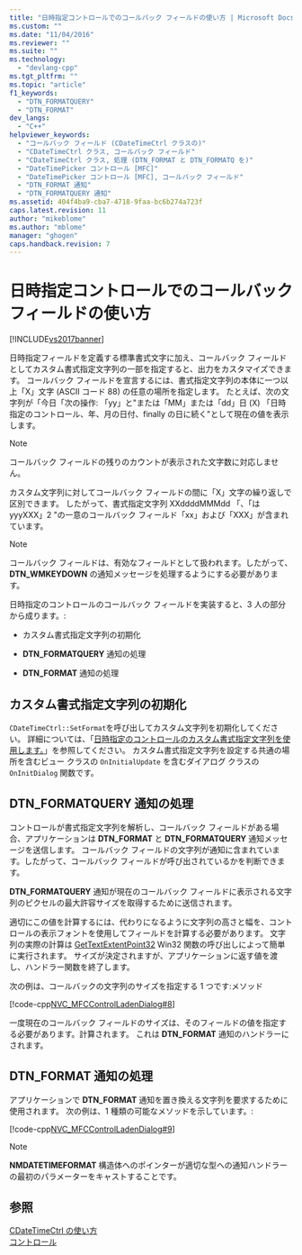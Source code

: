 ```yaml
---
title: "日時指定コントロールでのコールバック フィールドの使い方 | Microsoft Docs"
ms.custom: ""
ms.date: "11/04/2016"
ms.reviewer: ""
ms.suite: ""
ms.technology: 
  - "devlang-cpp"
ms.tgt_pltfrm: ""
ms.topic: "article"
f1_keywords: 
  - "DTN_FORMATQUERY"
  - "DTN_FORMAT"
dev_langs: 
  - "C++"
helpviewer_keywords: 
  - "コールバック フィールド (CDateTimeCtrl クラスの)"
  - "CDateTimeCtrl クラス, コールバック フィールド"
  - "CDateTimeCtrl クラス, 処理 (DTN_FORMAT と DTN_FORMATQ を)"
  - "DateTimePicker コントロール [MFC]"
  - "DateTimePicker コントロール [MFC], コールバック フィールド"
  - "DTN_FORMAT 通知"
  - "DTN_FORMATQUERY 通知"
ms.assetid: 404f4ba9-cba7-4718-9faa-bc6b274a723f
caps.latest.revision: 11
author: "mikeblome"
ms.author: "mblome"
manager: "ghogen"
caps.handback.revision: 7
---
```

# 日時指定コントロールでのコールバック フィールドの使い方
[!INCLUDE[vs2017banner](../assembler/inline/includes/vs2017banner.md)]

日時指定フィールドを定義する標準書式文字に加え、コールバック フィールドとしてカスタム書式指定文字列の一部を指定すると、出力をカスタマイズできます。  コールバック フィールドを宣言するには、書式指定文字列の本体に一つ以上「X」文字 \(ASCII コード 88\) の任意の場所を指定します。  たとえば、次の文字列が「今日「次の操作: 「yy」と"または「MM」または「dd」日 \(X\) 「日時指定のコントロール、年、月の日付、finally の日に続く"として現在の値を表示します。  
  
> [!NOTE]
>  コールバック フィールドの残りのカウントが表示された文字数に対応しません。  
  
 カスタム文字列に対してコールバック フィールドの間に「X」文字の繰り返しで区別できます。  したがって、書式指定文字列 XXddddMMMdd 「、「は yyyXXX」2 "の一意のコールバック フィールド「xx」および「XXX」が含まれています。  
  
> [!NOTE]
>  コールバック フィールドは、有効なフィールドとして扱われます。したがって、**DTN\_WMKEYDOWN** の通知メッセージを処理するようにする必要があります。  
  
 日時指定のコントロールのコールバック フィールドを実装すると、3 人の部分から成ります。:  
  
-   カスタム書式指定文字列の初期化  
  
-   **DTN\_FORMATQUERY** 通知の処理  
  
-   **DTN\_FORMAT** 通知の処理  
  
## カスタム書式指定文字列の初期化  
 `CDateTimeCtrl::SetFormat`を呼び出してカスタム文字列を初期化してください。  詳細については、「[日時指定のコントロールのカスタム書式指定文字列を使用します。](../mfc/using-custom-format-strings-in-a-date-and-time-picker-control.md)」を参照してください。  カスタム書式指定文字列を設定する共通の場所を含むビュー クラスの `OnInitialUpdate` を含むダイアログ クラスの `OnInitDialog` 関数です。  
  
## DTN\_FORMATQUERY 通知の処理  
 コントロールが書式指定文字列を解析し、コールバック フィールドがある場合、アプリケーションは **DTN\_FORMAT** と **DTN\_FORMATQUERY** 通知メッセージを送信します。  コールバック フィールドの文字列が通知に含まれています。したがって、コールバック フィールドが呼び出されているかを判断できます。  
  
 **DTN\_FORMATQUERY** 通知が現在のコールバック フィールドに表示される文字列のピクセルの最大許容サイズを取得するために送信されます。  
  
 適切にこの値を計算するには、代わりになるように文字列の高さと幅を、コントロールの表示フォントを使用してフィールドを計算する必要があります。  文字列の実際の計算は [GetTextExtentPoint32](http://msdn.microsoft.com/library/windows/desktop/dd144938) Win32 関数の呼び出しによって簡単に実行されます。  サイズが決定されますが、アプリケーションに返す値を渡し、ハンドラー関数を終了します。  
  
 次の例は、コールバックの文字列のサイズを指定する 1 つです:メソッド  
  
 [!code-cpp[NVC_MFCControlLadenDialog#8](../mfc/codesnippet/CPP/using-callback-fields-in-a-date-and-time-picker-control_1.cpp)]  
  
 一度現在のコールバック フィールドのサイズは、そのフィールドの値を指定する必要があります。計算されます。  これは **DTN\_FORMAT** 通知のハンドラーにされます。  
  
## DTN\_FORMAT 通知の処理  
 アプリケーションで **DTN\_FORMAT** 通知を置き換える文字列を要求するために使用されます。  次の例は、1 種類の可能なメソッドを示しています。:  
  
 [!code-cpp[NVC_MFCControlLadenDialog#9](../mfc/codesnippet/CPP/using-callback-fields-in-a-date-and-time-picker-control_2.cpp)]  
  
> [!NOTE]
>  **NMDATETIMEFORMAT** 構造体へのポインターが適切な型への通知ハンドラーの最初のパラメーターをキャストすることです。  
  
## 参照  
 [CDateTimeCtrl の使い方](../mfc/using-cdatetimectrl.md)   
 [コントロール](../mfc/controls-mfc.md)